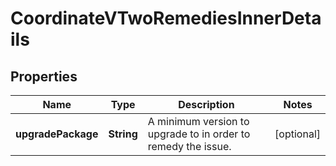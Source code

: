

# CoordinateVTwoRemediesInnerDetails


## Properties

| Name | Type | Description | Notes |
|------------ | ------------- | ------------- | -------------|
|**upgradePackage** | **String** | A minimum version to upgrade to in order to remedy the issue. |  [optional] |



